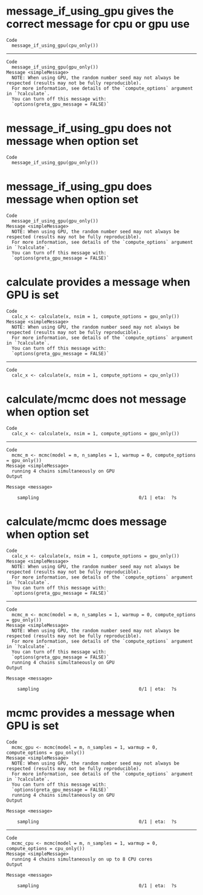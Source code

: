 # message_if_using_gpu gives the correct message for cpu or gpu use

    Code
      message_if_using_gpu(cpu_only())

---

    Code
      message_if_using_gpu(gpu_only())
    Message <simpleMessage>
      NOTE: When using GPU, the random number seed may not always be respected (results may not be fully reproducible).
      For more information, see details of the `compute_options` argument in `?calculate`.
      You can turn off this message with:
      `options(greta_gpu_message = FALSE)`

# message_if_using_gpu does not message when option set

    Code
      message_if_using_gpu(gpu_only())

# message_if_using_gpu does message when option set

    Code
      message_if_using_gpu(gpu_only())
    Message <simpleMessage>
      NOTE: When using GPU, the random number seed may not always be respected (results may not be fully reproducible).
      For more information, see details of the `compute_options` argument in `?calculate`.
      You can turn off this message with:
      `options(greta_gpu_message = FALSE)`

# calculate provides a message when GPU is set

    Code
      calc_x <- calculate(x, nsim = 1, compute_options = gpu_only())
    Message <simpleMessage>
      NOTE: When using GPU, the random number seed may not always be respected (results may not be fully reproducible).
      For more information, see details of the `compute_options` argument in `?calculate`.
      You can turn off this message with:
      `options(greta_gpu_message = FALSE)`

---

    Code
      calc_x <- calculate(x, nsim = 1, compute_options = cpu_only())

# calculate/mcmc does not message when option set

    Code
      calc_x <- calculate(x, nsim = 1, compute_options = gpu_only())

---

    Code
      mcmc_m <- mcmc(model = m, n_samples = 1, warmup = 0, compute_options = gpu_only())
    Message <simpleMessage>
      running 4 chains simultaneously on GPU
    Output
      
    Message <message>
      
        sampling                                     0/1 | eta:  ?s          

# calculate/mcmc does message when option set

    Code
      calc_x <- calculate(x, nsim = 1, compute_options = gpu_only())
    Message <simpleMessage>
      NOTE: When using GPU, the random number seed may not always be respected (results may not be fully reproducible).
      For more information, see details of the `compute_options` argument in `?calculate`.
      You can turn off this message with:
      `options(greta_gpu_message = FALSE)`

---

    Code
      mcmc_m <- mcmc(model = m, n_samples = 1, warmup = 0, compute_options = gpu_only())
    Message <simpleMessage>
      NOTE: When using GPU, the random number seed may not always be respected (results may not be fully reproducible).
      For more information, see details of the `compute_options` argument in `?calculate`.
      You can turn off this message with:
      `options(greta_gpu_message = FALSE)`
      running 4 chains simultaneously on GPU
    Output
      
    Message <message>
      
        sampling                                     0/1 | eta:  ?s          

# mcmc provides a message when GPU is set

    Code
      mcmc_gpu <- mcmc(model = m, n_samples = 1, warmup = 0, compute_options = gpu_only())
    Message <simpleMessage>
      NOTE: When using GPU, the random number seed may not always be respected (results may not be fully reproducible).
      For more information, see details of the `compute_options` argument in `?calculate`.
      You can turn off this message with:
      `options(greta_gpu_message = FALSE)`
      running 4 chains simultaneously on GPU
    Output
      
    Message <message>
      
        sampling                                     0/1 | eta:  ?s          

---

    Code
      mcmc_cpu <- mcmc(model = m, n_samples = 1, warmup = 0, compute_options = cpu_only())
    Message <simpleMessage>
      running 4 chains simultaneously on up to 8 CPU cores
    Output
      
    Message <message>
      
        sampling                                     0/1 | eta:  ?s          

